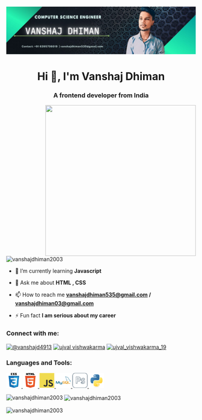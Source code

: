 ![logo](https://github.com/Vanshajdhiman2003/Vanshajdhiman2003/blob/main/baner.jpg)

<h1 align="center">Hi 👋, I'm Vanshaj Dhiman</h1>
<h3 align="center">A frontend developer from India</h3>

<img src="https://camo.githubusercontent.com/4d9f5ecceb711eec6e2018f38a5677dc657c9738d4a65ba3b928c41c0a45b439/68747470733a2f2f6d69726f2e6d656469756d2e636f6d2f6d61782f313336302f302a37513379765349765f7430696f4a2d5a2e676966" alt="" width="400px" height="400px" align="right" >




<p align="left"> <img src="https://komarev.com/ghpvc/?username=vanshajdhiman2003&label=Profile%20views&color=0e75b6&style=flat" alt="vanshajdhiman2003" /> </p>

- 🌱 I’m currently learning **Javascript**

- 💬 Ask me about **HTML , CSS**

- 📫 How to reach me **vanshajdhiman535@gmail.com / vanshajdhiman03@gmail.com**

- ⚡ Fun fact **I am serious about my career**

<h3 align="left">Connect with me:</h3>
<p align="left">
<a href="https://twitter.com/@vanshajd4913" target="blank"><img align="center" src="https://raw.githubusercontent.com/rahuldkjain/github-profile-readme-generator/master/src/images/icons/Social/twitter.svg" alt="@vanshajd4913" height="30" width="40" /></a>
<a href="https://fb.com/ujval vishwakarma" target="blank"><img align="center" src="https://raw.githubusercontent.com/rahuldkjain/github-profile-readme-generator/master/src/images/icons/Social/facebook.svg" alt="ujval vishwakarma" height="30" width="40" /></a>
<a href="https://instagram.com/ujval_vishwakarma_19" target="blank"><img align="center" src="https://raw.githubusercontent.com/rahuldkjain/github-profile-readme-generator/master/src/images/icons/Social/instagram.svg" alt="ujval_vishwakarma_19" height="30" width="40" /></a>
</p>

<h3 align="left">Languages and Tools:</h3>
<p align="left"> <a href="https://www.w3schools.com/css/" target="_blank" rel="noreferrer"> <img src="https://raw.githubusercontent.com/devicons/devicon/master/icons/css3/css3-original-wordmark.svg" alt="css3" width="40" height="40"/> </a> <a href="https://www.w3.org/html/" target="_blank" rel="noreferrer"> <img src="https://raw.githubusercontent.com/devicons/devicon/master/icons/html5/html5-original-wordmark.svg" alt="html5" width="40" height="40"/> </a> <a href="https://developer.mozilla.org/en-US/docs/Web/JavaScript" target="_blank" rel="noreferrer"> <img src="https://raw.githubusercontent.com/devicons/devicon/master/icons/javascript/javascript-original.svg" alt="javascript" width="40" height="40"/> </a> <a href="https://www.mysql.com/" target="_blank" rel="noreferrer"> <img src="https://raw.githubusercontent.com/devicons/devicon/master/icons/mysql/mysql-original-wordmark.svg" alt="mysql" width="40" height="40"/> </a> <a href="https://www.photoshop.com/en" target="_blank" rel="noreferrer"> <img src="https://raw.githubusercontent.com/devicons/devicon/master/icons/photoshop/photoshop-line.svg" alt="photoshop" width="40" height="40"/> </a> <a href="https://www.python.org" target="_blank" rel="noreferrer"> <img src="https://raw.githubusercontent.com/devicons/devicon/master/icons/python/python-original.svg" alt="python" width="40" height="40"/> </a> </p>

<p><img align="left" src="https://github-readme-stats.vercel.app/api/top-langs?username=vanshajdhiman2003&show_icons=true&locale=en&layout=compact" alt="vanshajdhiman2003" /></p>

<p>&nbsp;<img align="center" src="https://github-readme-stats.vercel.app/api?username=vanshajdhiman2003&show_icons=true&locale=en" alt="vanshajdhiman2003" /></p>

<p><img align="center" src="https://github-readme-streak-stats.herokuapp.com/?user=vanshajdhiman2003&" alt="vanshajdhiman2003" /></p>
